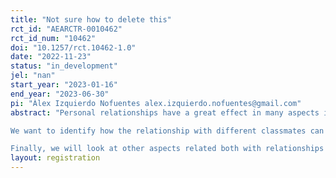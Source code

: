 ```yaml
---
title: "Not sure how to delete this"
rct_id: "AEARCTR-0010462"
rct_id_num: "10462"
doi: "10.1257/rct.10462-1.0"
date: "2022-11-23"
status: "in_development"
jel: "nan"
start_year: "2023-01-16"
end_year: "2023-06-30"
pi: "Àlex Izquierdo Nofuentes alex.izquierdo.nofuentes@gmail.com"
abstract: "Personal relationships have a great effect in many aspects in our life; particularly, during our school years, friendship is a key factor for many individuals. On the other hand, performance during these years, specially the years just previous to entering the university.
We want to identify how the relationship with different classmates can affect performance when working in group, and how best pair these students to improve their knowledge process. We will also study gender differences when setting these groups and differences in their performance.
Finally, we will look at other aspects related both with relationships and performance, such as the effect of bullying or generosity towards your peers."
layout: registration
---
```


